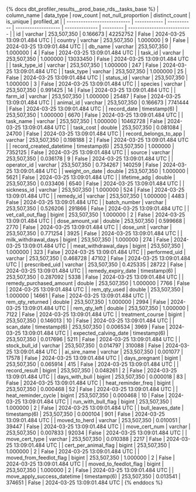 {% docs dbt_profiler_results__prod_base_rds__tasks_base  %}
| column_name                 | data_type    |   row_count | not_null_proportion | distinct_count | is_unique | profiled_at                 |
| --------------------------- | ------------ | ----------- | ------------------- | -------------- | --------- | --------------------------- |
| id                          | varchar      | 253,507,350 |            0.166673 |       42252752 |     False | 2024-03-25 13:09:01.484 UTC |
| country                     | varchar      | 253,507,350 |            1.000000 |              9 |     False | 2024-03-25 13:09:01.484 UTC |
| db_name                     | varchar      | 253,507,350 |            1.000000 |              4 |     False | 2024-03-25 13:09:01.484 UTC |
| task_id                     | varchar      | 253,507,350 |            1.000000 |       13033450 |     False | 2024-03-25 13:09:01.484 UTC |
| task_type_id                | varchar      | 253,507,350 |            1.000000 |            247 |     False | 2024-03-25 13:09:01.484 UTC |
| task_type                   | varchar      | 253,507,350 |            1.000000 |             25 |     False | 2024-03-25 13:09:01.484 UTC |
| status_id                   | varchar      | 253,507,350 |            1.000000 |              3 |     False | 2024-03-25 13:09:01.484 UTC |
| species                     | varchar      | 253,507,350 |            0.991425 |             14 |     False | 2024-03-25 13:09:01.484 UTC |
| farm_id                     | varchar      | 253,507,350 |            1.000000 |          25487 |     False | 2024-03-25 13:09:01.484 UTC |
| animal_id                   | varchar      | 253,507,350 |            0.166673 |        7741444 |     False | 2024-03-25 13:09:01.484 UTC |
| record_date                 | timestamp(6) | 253,507,350 |            1.000000 |           6670 |     False | 2024-03-25 13:09:01.484 UTC |
| task_name                   | varchar      | 253,507,350 |            1.000000 |       10462728 |     False | 2024-03-25 13:09:01.484 UTC |
| task_cost                   | double       | 253,507,350 |            0.081084 |          24700 |     False | 2024-03-25 13:09:01.484 UTC |
| record_belongs_to_app       | varchar      | 253,507,350 |            0.198188 |              2 |     False | 2024-03-25 13:09:01.484 UTC |
| record_created_datetime     | timestamp(6) | 253,507,350 |            1.000000 |        7352125 |     False | 2024-03-25 13:09:01.484 UTC |
| source                      | varchar      | 253,507,350 |            0.036178 |              9 |     False | 2024-03-25 13:09:01.484 UTC |
| operator_id                 | varchar      | 253,507,350 |            0.734267 |         140259 |     False | 2024-03-25 13:09:01.484 UTC |
| weight_on_date              | double       | 253,507,350 |            1.000000 |           5621 |     False | 2024-03-25 13:09:01.484 UTC |
| lifetime_adg                | double       | 253,507,350 |            0.033406 |           6540 |     False | 2024-03-25 13:09:01.484 UTC |
| sickness_id                 | varchar      | 253,507,350 |            1.000000 |            524 |     False | 2024-03-25 13:09:01.484 UTC |
| remedy_id                   | varchar      | 253,507,350 |            1.000000 |           4483 |     False | 2024-03-25 13:09:01.484 UTC |
| batch_number                | varchar      | 253,507,350 |            0.526206 |         291866 |     False | 2024-03-25 13:09:01.484 UTC |
| vet_call_out_flag           | bigint       | 253,507,350 |            1.000000 |              2 |     False | 2024-03-25 13:09:01.484 UTC |
| dose_amount_val             | double       | 253,507,350 |            0.599668 |           2770 |     False | 2024-03-25 13:09:01.484 UTC |
| dose_unit                   | varchar      | 253,507,350 |            0.771254 |           3925 |     False | 2024-03-25 13:09:01.484 UTC |
| milk_withdrawal_days        | bigint       | 253,507,350 |            1.000000 |            274 |     False | 2024-03-25 13:09:01.484 UTC |
| meat_withdrawal_days        | bigint       | 253,507,350 |            1.000000 |            323 |     False | 2024-03-25 13:09:01.484 UTC |
| performed_uid               | varchar      | 253,507,350 |            0.468728 |          47102 |     False | 2024-03-25 13:09:01.484 UTC |
| prescribed_uid              | varchar      | 253,507,350 |            0.425335 |          28722 |     False | 2024-03-25 13:09:01.484 UTC |
| remedy_expiry_date          | timestamp(6) | 253,507,350 |            0.287092 |           5338 |     False | 2024-03-25 13:09:01.484 UTC |
| remedy_purchased_amount     | double       | 253,507,350 |            1.000000 |           7766 |     False | 2024-03-25 13:09:01.484 UTC |
| rem_qty_used                | double       | 253,507,350 |            1.000000 |          14661 |     False | 2024-03-25 13:09:01.484 UTC |
| rem_qty_returned            | double       | 253,507,350 |            1.000000 |           2994 |     False | 2024-03-25 13:09:01.484 UTC |
| rem_qty_left                | double       | 253,507,350 |            1.000000 |           7122 |     False | 2024-03-25 13:09:01.484 UTC |
| treatment_course            | bigint       | 253,507,350 |            0.146013 |             10 |     False | 2024-03-25 13:09:01.484 UTC |
| scan_date                   | timestamp(6) | 253,507,350 |            0.006534 |           3969 |     False | 2024-03-25 13:09:01.484 UTC |
| expected_calving_date       | timestamp(6) | 253,507,350 |            0.017696 |           5211 |     False | 2024-03-25 13:09:01.484 UTC |
| stock_bull_id               | varchar      | 253,507,350 |            0.014797 |         310088 |     False | 2024-03-25 13:09:01.484 UTC |
| ai_sire_name                | varchar      | 253,507,350 |            0.001077 |          17578 |     False | 2024-03-25 13:09:01.484 UTC |
| days_pregnant               | bigint       | 253,507,350 |            0.065914 |            415 |     False | 2024-03-25 13:09:01.484 UTC |
| record_result               | bigint       | 253,507,350 |            0.048261 |              2 |     False | 2024-03-25 13:09:01.484 UTC |
| days_with_bull              | bigint       | 253,507,350 |            0.000018 |             83 |     False | 2024-03-25 13:09:01.484 UTC |
| heat_reminder_freq          | bigint       | 253,507,350 |            0.000468 |             52 |     False | 2024-03-25 13:09:01.484 UTC |
| heat_reminder_cycle         | bigint       | 253,507,350 |            0.000468 |             10 |     False | 2024-03-25 13:09:01.484 UTC |
| run_with_bull_flag          | bigint       | 253,507,350 |            1.000000 |              2 |     False | 2024-03-25 13:09:01.484 UTC |
| bull_leaves_date            | timestamp(6) | 253,507,350 |            0.000104 |            901 |     False | 2024-03-25 13:09:01.484 UTC |
| moved_to_herd               | varchar      | 253,507,350 |            0.010051 |          39447 |     False | 2024-03-25 13:09:01.484 UTC |
| move_cert_num               | varchar      | 253,507,350 |            0.007833 |          92034 |     False | 2024-03-25 13:09:01.484 UTC |
| move_cert_type              | varchar      | 253,507,350 |            0.010388 |           2217 |     False | 2024-03-25 13:09:01.484 UTC |
| cert_per_animal_flag        | bigint       | 253,507,350 |            1.000000 |              2 |     False | 2024-03-25 13:09:01.484 UTC |
| moved_from_feedlot_flag     | bigint       | 253,507,350 |            1.000000 |              2 |     False | 2024-03-25 13:09:01.484 UTC |
| moved_to_feedlot_flag       | bigint       | 253,507,350 |            1.000000 |              2 |     False | 2024-03-25 13:09:01.484 UTC |
| move_apply_success_datetime | timestamp(6) | 253,507,350 |            0.013541 |         374651 |     False | 2024-03-25 13:09:01.484 UTC |
{% enddocs %}

